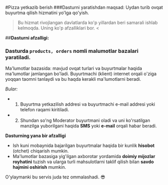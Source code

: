#Pizza yetkazib berish
###Dasturni yaratishdan maqsad: Uydan turib ovqat buyurtma qilish hizmatini yo'lga qo'yish.
> Bu hizmat rivojlangan davlatlarda ko'p yillardan beri samarali ishlab kelmoqda. Uning ko'p afzalliklari bor. <


##__Dasturni afzalligi:__
### Dasturda ```products, orders``` nomli malumotlar bazalari yaratiladi.

Ma'lumotlar bazasida: mavjud ovqat turlari va buyurtmalar haqida ma'lumotlar jamlangan bo'ladi. Buyurtmachi (klient) internet orqali o'ziga yoqqan taomni tanlaydi va bu haqda kerakli ma'lumotlarni beradi.

_Bular:_
   - 1. Buyurtma yetkazilish addresi va buyurtmachi e-mail addresi yoki telefon raqami kiritiladi.
   - 2. Shundan so'ng Moderator buyurtmani oladi va uni ko'rsatilgan manzilga yuborilgani haqida __SMS__ yoki __e-mail__ orqali habar beradi.

__Dasturning yana bir afzalligi__
   - Ish kuni mobaynida bajarilgan buyurtmalar haqida bir kunlik __hisobot__ (otchet) chiqarish mumkin.
   - Ma'lumotlar bazasiga yig'ilgan axborotar yordamida __doimiy mijozlar royhatini__ tuzish va ularga turli mahsulotlarni taklif qilish bilan __savdo hajmini oshirish__ mumkin.

O'ylaymanki bu servis juda tez ommalashadi. :sunglasses:
